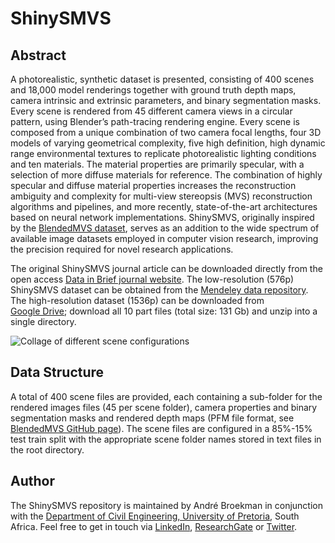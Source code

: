 # ShinySMVS

## Abstract
A photorealistic, synthetic dataset is presented, consisting of 400 scenes and 18,000 model renderings together with ground truth depth maps, camera intrinsic and extrinsic parameters, and binary segmentation masks. Every scene is rendered from 45 different camera views in a circular pattern, using Blender’s path-tracing rendering engine. Every scene is composed from a unique combination of two camera focal lengths, four 3D models of varying geometrical complexity, five high definition, high dynamic range environmental textures to replicate photorealistic lighting conditions and ten materials. The material properties are primarily specular, with a selection of more diffuse materials for reference. The combination of highly specular and diffuse material properties increases the reconstruction ambiguity and complexity for multi-view stereopsis (MVS) reconstruction algorithms and pipelines, and more recently, state-of-the-art architectures based on neural network implementations. ShinySMVS, originally inspired by the [BlendedMVS dataset](https://github.com/YoYo000/BlendedMVS), serves as an addition to the wide spectrum of available image datasets employed in computer vision research, improving the precision required for novel research applications.

The original ShinySMVS journal article can be downloaded directly from the open access [Data in Brief journal website](https://www.journals.elsevier.com/data-in-brief). The low-resolution (576p) ShinySMVS dataset can be obtained from the [Mendeley data repository](https://www.journals.elsevier.com/data-in-brief). The high-resolution dataset (1536p) can be downloaded from  
[Google Drive](https://drive.google.com/drive/folders/1CRGy5Q0VERUIxS_tlzKp54UTlF36mMiG?usp=sharing); download all 10 part files (total size: 131 Gb) and unzip into a single directory.

![Collage of different scene configurations](https://github.com/andrebroekman/ShinySMVS/blob/master/splash.jpg)

## Data Structure
A total of 400 scene files are provided, each containing a sub-folder for the rendered images files (45 per scene folder), camera properties and binary segmentation masks and rendered depth maps (PFM file format, see [BlendedMVS GitHub page](https://github.com/YoYo000/BlendedMVS)). The scene files are configured in a 85%-15% test train split with the appropriate scene folder names stored in text files in the root directory.

## Author
The ShinySMVS repository is maintained by André Broekman in conjunction with the [Department of Civil Engineering, University of Pretoria](https://www.up.ac.za/civil-engineering), South Africa. Feel free to get in touch via [LinkedIn](https://www.linkedin.com/in/broekmanandre/), [ResearchGate](https://www.researchgate.net/profile/Andre_Broekman) or [Twitter](https://twitter.com/BroekmanAndre).
